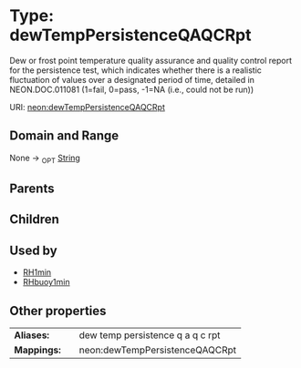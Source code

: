 
# Type: dewTempPersistenceQAQCRpt


Dew or frost point temperature quality assurance and quality control report for the persistence test, which indicates  whether there is a realistic fluctuation of values over a designated period of time, detailed in NEON.DOC.011081 (1=fail, 0=pass, -1=NA (i.e., could not be run))

URI: [neon:dewTempPersistenceQAQCRpt](https://data.neonscience.org/dewTempPersistenceQAQCRpt)


## Domain and Range

None ->  <sub>OPT</sub> [String](types/String.md)

## Parents


## Children


## Used by

 * [RH1min](RH1min.md)
 * [RHbuoy1min](RHbuoy1min.md)

## Other properties

|  |  |  |
| --- | --- | --- |
| **Aliases:** | | dew temp persistence q a q c rpt |
| **Mappings:** | | neon:dewTempPersistenceQAQCRpt |

